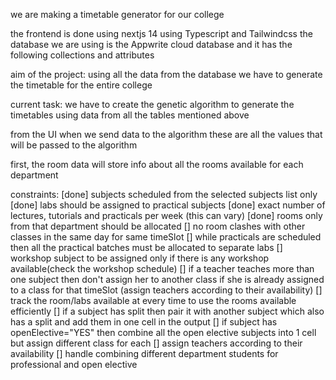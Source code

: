 we are making a timetable generator for our college

the frontend is done using nextjs 14 using Typescript and Tailwindcss
the database we are using is the Appwrite cloud database and it has the following collections and attributes


aim of the project: using all the data from the database we have to generate the timetable for the entire college

current task: we have to create the genetic algorithm to generate the timetables using data from all the tables mentioned above 

from the UI when we send data to the algorithm these are all the values that will be passed to the algorithm

first, the room data will store info about all the rooms available for each department 


constraints:
[done] subjects scheduled from the selected subjects list only
[done] labs should be assigned to practical subjects
[done] exact number of lectures, tutorials and  practicals per week (this can vary)
[done] rooms only from that department should be allocated
[] no room clashes with other classes in the same day for same timeSlot
[] while practicals are scheduled then all the practical batches must be allocated to separate labs
[] workshop subject to be assigned only if there is any workshop available(check the workshop schedule)
[] if a teacher teaches  more than one subject then don't assign her to another class if she is already assigned to a class for that timeSlot (assign teachers according to their availability)
[] track the room/labs available at every time to use the rooms available efficiently
[] if a subject has split then pair it with another subject which also has a split and add them in one cell in the output
[] if subject has openElective="YES" then combine all the open elective subjects into 1 cell but assign different class for each
[] assign teachers according to their availability
[] handle combining different department students for professional and open elective
